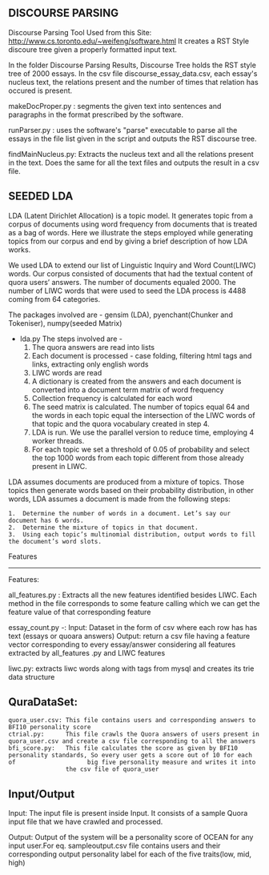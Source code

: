 DISCOURSE PARSING
-----------------
Discourse Parsing Tool Used from this Site: http://www.cs.toronto.edu/~weifeng/software.html
It creates a RST Style discoure tree given a properly formatted input text.

In the folder Discourse Parsing Results, Discourse Tree holds the RST style tree of 2000 essays. In the csv file discourse_essay_data.csv, each essay's nucleus text, the relations present and the number of times that relation has occured is present.

makeDocProper.py : segments the given text into sentences and paragraphs in the format prescribed by the software.

runParser.py : uses the software's "parse" executable to parse all the essays in the file list given in the script and outputs the RST discourse tree.

findMainNucleus.py: Extracts the nucleus text and all the relations present in the text. Does the same for all the text files and outputs the result in a csv file.

SEEDED LDA
----------
LDA (Latent Dirichlet Allocation) is a topic model. It generates topic from a corpus of documents using word frequency from documents that is treated as a bag of words. Here we illustrate the steps employed while generating topics from our corpus and end by giving a brief description of how LDA works.

We used LDA to extend our list of Linguistic Inquiry and Word Count(LIWC) words. Our corpus consisted of documents that had the textual content of quora users’ answers. The number of documents equaled 2000. The number of LIWC words that were used to seed the LDA process is 4488 coming from 64 categories.

The packages involved are - gensim (LDA), pyenchant(Chunker and Tokeniser), numpy(seeded Matrix)
+ lda.py
The steps involved are -
	1.	The quora answers are read into lists
	2.	Each document is processed - case folding, filtering html tags and links, extracting only english words
	3.	LIWC words are read
	4.	A dictionary is created from the answers and each document is converted into a document term matrix of word frequency
	5.	Collection frequency is calculated for each word
	6. 	The seed matrix is calculated. The number of topics equal 64 and the words in each topic equal the intersection of the LIWC words of 		that topic and the quora vocabulary created in step 4.
	7.	LDA is run. We use the parallel version to reduce time, employing 4 worker threads.
	8.	For each topic we set a threshold of 0.05 of probability and select the top 1000 words from each topic different from those already 		present in LIWC.

LDA assumes documents are produced from a mixture of topics. Those topics then generate words based on their probability distribution, in other words, LDA assumes a document is made from the following steps:

	1.	Determine the number of words in a document. Let’s say our document has 6 words.
	2.	Determine the mixture of topics in that document. 
	3.	Using each topic’s multinomial distribution, output words to fill the document’s word slots. 

Features
________
Features:

all_features.py :
	Extracts all the new features identified besides LIWC. Each method in the file corresponds to some feature calling which we can get the feature value of that corresponding feature 

essay_count.py -:
	Input: 		Dataset in the form of csv where each row has has text (essays or quoara answers)
	Output:		return a csv file having a feature vector corresponding to every essay/answer considering all features extracted by all_features			.py and LIWC features

liwc.py:		extracts liwc words along with tags from mysql and creates its trie data structure 

QuraDataSet:
-----------

	quora_user.csv:	This file contains users and corresponding answers to BFI10 personality score
	ctrial.py:		This file crawls the Quora answers of users present in quora_user.csv and create a csv file corresponding to all the answers
	bfi_score.py:	This file calculates the score as given by BFI10 personality standards, So every user gets a score out of 10 for each of 					big five personality measure and writes it into 
					the csv file of quora_user

Input/Output
------------
Input:
	The input file is present inside Input. It consists of a sample Quora input file that we have crawled and processed.

Output:
	Output of the system will be a personality score of OCEAN for any input user.For eq. sampleoutput.csv file contains users and their corresponding output personality label for each of the five traits(low, mid, high)

